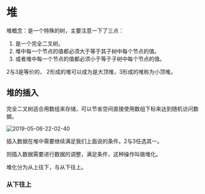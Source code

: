 # 堆

堆概念：是一个特殊的树，主要注意一下了三点：

1. 是一个完全二叉树。
2. 堆中每一个节点的值都必须大于等于其子树中每个节点的值。
3. 或者堆中每一个节点的值都必须小于等于子树中每个节点的值。

2与3是等价的， 2形成的堆可以成为是大顶堆，3形成的堆称为小顶堆。

## 堆的插入

完全二叉树适合用数组来存储，可以节省空间直接使用数组下标来达到随机访问数据。

![2019-05-06-22-02-40](http://jikelearn.cn/2019-05-06-22-02-40.png)

插入数据在堆中需要继续满足我们上面说的条件。2与3任选其一。

则插入数据需要进行数据的调整，满足条件，这种操作叫做堆化。

堆化分为从上往下，与从下往上。

### 从下往上

